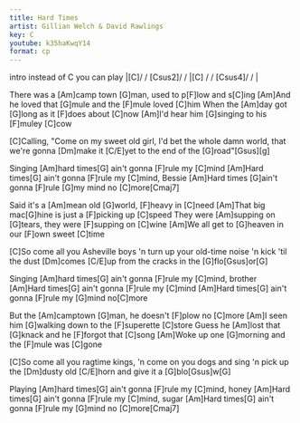 ```yaml
---
title: Hard Times
artist: Gillian Welch & David Rawlings
key: C
youtube: k35haKwqY14
format: cp
---
```


intro
instead of C you can play
|[C]/ / [Csus2]/ / |[C] / / [Csus4]/ / |

There was a [Am]camp town [G]man, used to p[F]low and s[C]ing
[Am]And he loved that [G]mule and the [F]mule loved [C]him
When the [Am]day got [G]long as it [F]does about [C]now
[Am]I'd hear him [G]singing to his [F]muley [C]cow

[C]Calling, "Come on my sweet old girl,
I'd bet the whole damn world, that
we're gonna [Dm]make it [C/E]yet to the end of the [G]road"[Gsus][g]

Singing [Am]hard times[G] ain't gonna [F]rule my [C]mind
[Am]Hard times[G] ain't gonna [F]rule my [C]mind, Bessie
[Am]Hard times [G]ain't gonna [F]rule [G]my mind no [C]more[Cmaj7]

Said it's a [Am]mean old [G]world, [F]heavy in [C]need
[Am]That big mac[G]hine is just a [F]picking up [C]speed
They were [Am]supping on [G]tears, they were [F]supping on [C]wine
[Am]We all get to [G]heaven in our [F]own sweet [C]time

[C]So come all you Asheville boys
'n turn up your old-time noise
'n kick 'til the dust [Dm]comes [C/E]up from the cracks in the [G]flo[Gsus]or[G]

Singing [Am]hard times[G] ain't gonna [F]rule my [C]mind, brother
[Am]Hard times[G] ain't gonna [F]rule my [C]mind
[Am]Hard times[G] ain't gonna [F]rule my [G]mind no[C]more

But the [Am]camptown [G]man, he doesn't [F]plow no [C]more
[Am]I seen him [G]walking down to the [F]superette [C]store
Guess he [Am]lost that [G]knack and he [F]forgot that [C]song
[Am]Woke up one [G]morning and the [F]mule was [C]gone

[C]So come all you ragtime kings,
'n come on you dogs and sing
'n pick up the [Dm]dusty old [C/E]horn and give it a [G]blo[Gsus]w[G]

Playing [Am]hard times[G] ain't gonna [F]rule my [C]mind, honey
[Am]Hard times[G] ain't gonna [F]rule my [C]mind, sugar
[Am]Hard times[G] ain't gonna [F]rule my [G]mind no [C]more[Cmaj7]
